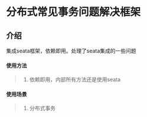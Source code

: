 # 分布式常见事务问题解决框架

## 介绍

集成seata框架，依赖即用。处理了seata集成的一些问题

#### 使用方法
> 1. 依赖即用，内部所有方法还是使用seata

#### 使用场景
> 1. 分布式事务

